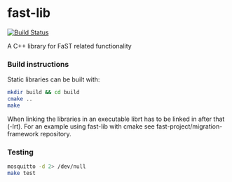 <!---
This file is part of fast-lib.
Copyright (C) 2015 RWTH Aachen University - ACS

This file is licensed under the GNU Lesser General Public License Version 3
Version 3, 29 June 2007. For details see 'LICENSE.md' in the root directory.
-->

# fast-lib
[![Build Status](https://travis-ci.org/fast-project/fast-lib.svg?branch=master)](https://travis-ci.org/fast-project/fast-lib)

A C++ library for FaST related functionality

### Build instructions
Static libraries can be built with:
```bash
mkdir build && cd build
cmake ..
make
```

When linking the libraries in an executable librt has to be linked in after that (-lrt).
For an example using fast-lib with cmake see fast-project/migration-framework repository.

### Testing
```bash
mosquitto -d 2> /dev/null  
make test  
```
